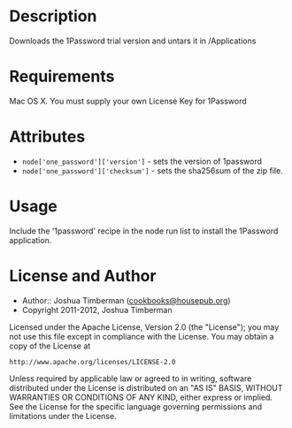 Description
===========

Downloads the 1Password trial version and untars it in /Applications

Requirements
============

Mac OS X. You must supply your own License Key for 1Password

Attributes
==========

* `node['one_password']['version']` - sets the version of 1password
* `node['one_password']['checksum']` - sets the sha256sum of the zip file.

Usage
=====

Include the '1password' recipe in the node run list to install the 1Password application.

License and Author
==================

- Author:: Joshua Timberman (<cookbooks@housepub.org>)
- Copyright 2011-2012, Joshua Timberman

Licensed under the Apache License, Version 2.0 (the "License");
you may not use this file except in compliance with the License.
You may obtain a copy of the License at

    http://www.apache.org/licenses/LICENSE-2.0

Unless required by applicable law or agreed to in writing, software
distributed under the License is distributed on an "AS IS" BASIS,
WITHOUT WARRANTIES OR CONDITIONS OF ANY KIND, either express or implied.
See the License for the specific language governing permissions and
limitations under the License.
